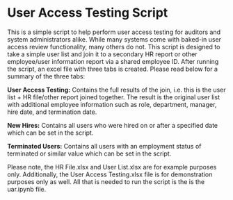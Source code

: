 # User Access Testing Script

This is a simple script to help perform user access testing for auditors and system administrators alike. While many systems come with baked-in user access review functionality, many others do not. This script is designed to take a simple user list and join it to a secondary HR report or other employee/user information report via a shared employee ID. After running the script, an excel file with three tabs is created. Please read below for a summary of the three tabs:

**User Access Testing:** Contains the full results of the join, i.e. this is the user list + HR file/other report joined together. The result is the original user list with additional employee information such as role, department, manager, hire date, and termination date.

**New Hires:** Contains all users who were hired on or after a specified date which can be set in the script.

**Terminated Users:** Contains all users with an employment status of terminated or similar value which can be set in the script.

Please note, the HR File.xlsx and User List.xlsx are for example purposes only. Additionally, the User Access Testing.xlsx file is for demonstration purposes only as well. All that is needed to run the script is the is the uar.ipynb file.
